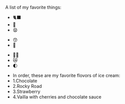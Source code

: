 A list of my favorite things:
* 🐈‍⬛
* 👼
* 😧
- 😙
- 🥫
* 👱‍♂️
* 😿
* 🌓
- In order, these are my favorite flovors of ice cream:
- 1.Chocolate
- 2.Rocky Road
- 3.Strawberry
- 4.Vailla with cherries and chocolate sauce
